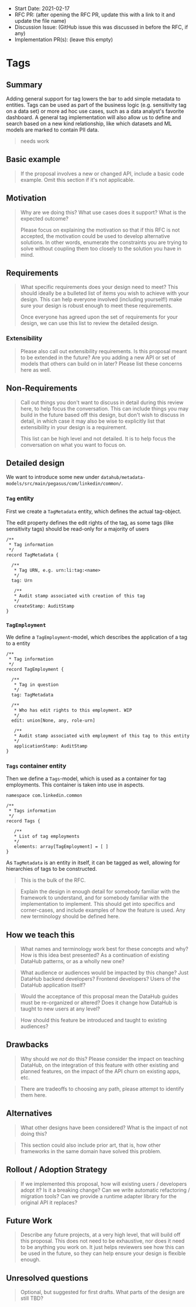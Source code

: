 - Start Date: 2021-02-17
- RFC PR: (after opening the RFC PR, update this with a link to it and update the file name)
- Discussion Issue: (GitHub issue this was discussed in before the RFC, if any)
- Implementation PR(s): (leave this empty)

# Tags

## Summary

Adding general support for tag lowers the bar to add simple metadata to entities. Tags can be used as part of the
business logic (e.g. sensitivity tag on a data set) or more ad hoc use cases, such as a data analyst's favorite
dashboard. A general tag implementation will also allow us to define and search based on a new kind relationship, like
which datasets and ML models are marked to contain PII data.

> needs work

## Basic example

> If the proposal involves a new or changed API, include a basic code example. Omit this section if it's not applicable.

## Motivation

> Why are we doing this? What use cases does it support? What is the expected outcome?
>
> Please focus on explaining the motivation so that if this RFC is not accepted, the motivation could be used to develop
> alternative solutions. In other words, enumerate the constraints you are trying to solve without coupling them too
> closely to the solution you have in mind.

## Requirements

> What specific requirements does your design need to meet? This should ideally be a bulleted list of items you wish to
> achieve with your design. This can help everyone involved (including yourself!) make sure your design is robust enough
> to meet these requirements.
>
> Once everyone has agreed upon the set of requirements for your design, we can use this list to review the detailed
> design.

### Extensibility

> Please also call out extensibility requirements. Is this proposal meant to be extended in the future? Are you adding a
> new API or set of models that others can build on in later? Please list these concerns here as well.

## Non-Requirements

> Call out things you don't want to discuss in detail during this review here, to help focus the conversation. This can
> include things you may build in the future based off this design, but don't wish to discuss in detail, in which case
> it may also be wise to explicitly list that extensibility in your design is a requirement.
>
> This list can be high level and not detailed. It is to help focus the conversation on what you want to focus on.

## Detailed design

We want to introduce some new under `datahub/metadata-models/src/main/pegasus/com/linkedin/common/`.

### `Tag` entity

First we create a `TagMetadata` entity, which defines the actual tag-object.

The edit property defines the edit rights of the tag, as some tags (like sensitivity tags) should be read-only for a
majority of users

```
/**
 * Tag information
 */
record TagMetadata {

  /**
   * Tag URN, e.g. urn:li:tag:<name>
   */
  tag: Urn

   /**
   * Audit stamp associated with creation of this tag
   */
   createStamp: AuditStamp
}
```

### `TagEmployment`

We define a `TagEmployment`-model, which describes the application of a tag to a entity

```
/**
 * Tag information
 */
record TagEmployment {

  /**
   * Tag in question
   */
  tag: TagMetadata

  /**
   * Who has edit rights to this employment. WIP
   */
  edit: union[None, any, role-urn]

   /**
   * Audit stamp associated with employment of this tag to this entity
   */
   applicationStamp: AuditStamp
}
```

### `Tags` container entity

Then we define a `Tags`-model, which is used as a container for tag employments. This container is taken into use in
aspects.

```
namespace com.linkedin.common

/**
 * Tags information
 */
record Tags {

   /**
   * List of tag employments
   */
   elements: array[TagEmployment] = [ ]
}
```

As `TagMetadata` is an entity in itself, it can be tagged as well, allowing for hierarchies of tags to be constructed.

> This is the bulk of the RFC.

> Explain the design in enough detail for somebody familiar with the framework to understand, and for somebody familiar
> with the implementation to implement. This should get into specifics and corner-cases, and include examples of how the
> feature is used. Any new terminology should be defined here.

## How we teach this

> What names and terminology work best for these concepts and why? How is this idea best presented? As a continuation of
> existing DataHub patterns, or as a wholly new one?

> What audience or audiences would be impacted by this change? Just DataHub backend developers? Frontend developers?
> Users of the DataHub application itself?

> Would the acceptance of this proposal mean the DataHub guides must be re-organized or altered? Does it change how
> DataHub is taught to new users at any level?

> How should this feature be introduced and taught to existing audiences?

## Drawbacks

> Why should we _not_ do this? Please consider the impact on teaching DataHub, on the integration of this feature with
> other existing and planned features, on the impact of the API churn on existing apps, etc.

> There are tradeoffs to choosing any path, please attempt to identify them here.

## Alternatives

> What other designs have been considered? What is the impact of not doing this?

> This section could also include prior art, that is, how other frameworks in the same domain have solved this problem.

## Rollout / Adoption Strategy

> If we implemented this proposal, how will existing users / developers adopt it? Is it a breaking change? Can we write
> automatic refactoring / migration tools? Can we provide a runtime adapter library for the original API it replaces?

## Future Work

> Describe any future projects, at a very high level, that will build off this proposal. This does not need to be
> exhaustive, nor does it need to be anything you work on. It just helps reviewers see how this can be used in the
> future, so they can help ensure your design is flexible enough.

## Unresolved questions

> Optional, but suggested for first drafts. What parts of the design are still TBD?
